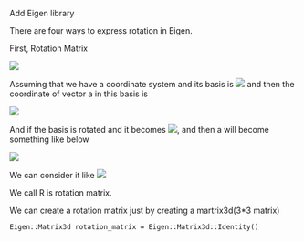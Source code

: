 Add Eigen library

There are four ways to express rotation in Eigen.

First, Rotation Matrix

![](https://latex.codecogs.com/gif.latex?R=\begin{pmatrix}&space;a&b&c\\\\&space;d&e&f\\\\&space;g&h&i&space;\end{pmatrix})

Assuming that we have a coordinate system and its basis is ![](https://latex.codecogs.com/gif.latex?\left&space;(&space;{\bf&space;e}_1,{\bf&space;e}_2,{\bf&space;e}_3&space;\right&space;)) and then the coordinate of vector a in this basis is 

![](https://latex.codecogs.com/gif.latex?a&space;=&space;\left&space;[&space;{\bf&space;e}_1,{\bf&space;e}_2,{\bf&space;e}_3&space;\right&space;]\begin{bmatrix}&space;a_1\\\\&space;a_2\\\\&space;a_3&space;\end{bmatrix}&space;=&space;a_1{\bf&space;e}_1&plus;a_2{\bf&space;e}_2&plus;a_3{\bf&space;e}_3)

And if the basis is rotated and it becomes ![](https://latex.codecogs.com/gif.latex?\left&space;(&space;{\bf&space;e'}_1,{\bf&space;e'}_2,{\bf&space;e'}_3&space;\right&space;)), and then a will become something like below

![](https://latex.codecogs.com/gif.latex?\left&space;[&space;{\bf&space;e}_1,{\bf&space;e}_2,{\bf&space;e}_3&space;\right&space;]\begin{bmatrix}&space;a_1\\\\&space;a_2\\\\&space;a_3&space;\end{bmatrix}&space;=&space;\left&space;[&space;{\bf&space;e'}_1,{\bf&space;e'}_2,{\bf&space;e'}_3&space;\right&space;]\begin{bmatrix}&space;a'_1\\\\&space;a'_2\\\\&space;a'_3&space;\end{bmatrix})

We can consider it like 
![](https://latex.codecogs.com/gif.latex?\begin{bmatrix}&space;a_1\\\\&space;a_2\\\\&space;a_3&space;\end{bmatrix}&space;=&space;\begin{bmatrix}&space;{\bf&space;e}^T_1{\bf&space;e}'_1&space;&&space;{\bf&space;e}^T_1{\bf&space;e}'_2&space;&{\bf&space;e}^T_1{\bf&space;e}'_3&space;\\\\&space;{\bf&space;e}^T_2{\bf&space;e}'_1&space;&&space;{\bf&space;e}^T_2{\bf&space;e}'_2&space;&{\bf&space;e}^T_2{\bf&space;e}'_3&space;\\\\&space;{\bf&space;e}^T_3{\bf&space;e}'_1&space;&&space;{\bf&space;e}^T_3{\bf&space;e}'_2&space;&{\bf&space;e}^T_3{\bf&space;e}'_3&space;\end{bmatrix}\begin{bmatrix}&space;a'_1\\\\&space;a'_2\\\\&space;a'_3&space;\end{bmatrix}\triangleq&space;\mathbf{R}a')

We call R is rotation matrix.

We can create a rotation matrix just by creating a martrix3d(3\*3 matrix) 
```
Eigen::Matrix3d rotation_matrix = Eigen::Matrix3d::Identity()
```
